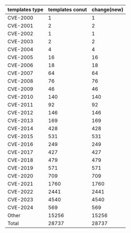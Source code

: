 | templates type | templates conut | change(new) |
| --- | --- | --- |
| CVE-2000 | 1 | 1 |
| CVE-2001 | 2 | 2 |
| CVE-2002 | 1 | 1 |
| CVE-2003 | 2 | 2 |
| CVE-2004 | 4 | 4 |
| CVE-2005 | 16 | 16 |
| CVE-2006 | 18 | 18 |
| CVE-2007 | 64 | 64 |
| CVE-2008 | 76 | 76 |
| CVE-2009 | 46 | 46 |
| CVE-2010 | 140 | 140 |
| CVE-2011 | 92 | 92 |
| CVE-2012 | 146 | 146 |
| CVE-2013 | 169 | 169 |
| CVE-2014 | 428 | 428 |
| CVE-2015 | 531 | 531 |
| CVE-2016 | 249 | 249 |
| CVE-2017 | 427 | 427 |
| CVE-2018 | 479 | 479 |
| CVE-2019 | 571 | 571 |
| CVE-2020 | 709 | 709 |
| CVE-2021 | 1760 | 1760 |
| CVE-2022 | 2441 | 2441 |
| CVE-2023 | 4540 | 4540 |
| CVE-2024 | 569 | 569 |
| Other | 15256 | 15256 |
| Total | 28737 | 28737 |
